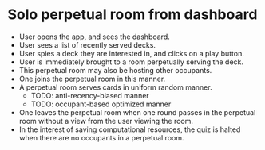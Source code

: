 # Solo perpetual room from dashboard

- User opens the app, and sees the dashboard.
- User sees a list of recently served decks.
- User spies a deck they are interested in, and clicks on a play button.
- User is immediately brought to a room perpetually serving the deck.
- This perpetual room may also be hosting other occupants.
- One joins the perpetual room in this manner.
- A perpetual room serves cards in uniform random manner.
  - TODO: anti-recency-biased manner
  - TODO: occupant-based optimized manner
- One leaves the perpetual room when one round passes in the perpetual
  room without a view from the user viewing the room.
- In the interest of saving computational resources, the quiz is halted when there are no occupants in a perpetual room.
